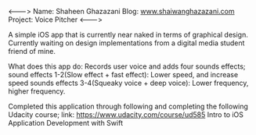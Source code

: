 <--->
Name: Shaheen Ghazazani
Blog: www.shaiwanghazazani.com
Project: Voice Pitcher
<--->

A simple iOS app that is currently near naked in terms of graphical design. Currently waiting on design implementations
from a digital media student friend of mine. 

What does this app do: Records user voice and adds four sounds effects;
sound effects 1-2(Slow effect + fast effect): Lower speed, and increase speed
sounds effects 3-4(Squeaky voice + deep voice): Lower frequency, higher frequency.

Completed this application through following and completing the following Udacity course;
link: https://www.udacity.com/course/ud585
Intro to iOS Application Development with Swift

